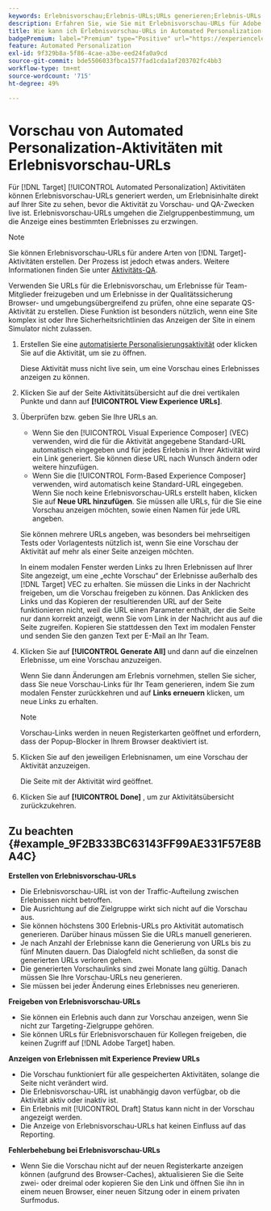 ```yaml
---
keywords: Erlebnisvorschau;Erlebnis-URLs;URLs generieren;Erlebnis-URLs anzeigen
description: Erfahren Sie, wie Sie mit Erlebnisvorschau-URLs für Adobe [!DNL Target] Automated Personalization-Aktivitäten Erlebnisinhalte direkt auf Ihrer Site anzeigen können, bevor die Aktivität live ist.
title: Wie kann ich Erlebnisvorschau-URLs in Automated Personalization-Aktivitäten verwenden?
badgePremium: label="Premium" type="Positive" url="https://experienceleague.adobe.com/docs/target/using/introduction/intro.html?lang=de#premium newtab=true" tooltip="Hier finden Sie Informationen zum Lieferumfang von Target Premium."
feature: Automated Personalization
exl-id: 9f329b8a-5f86-4cae-a3be-eed24fa0a9cd
source-git-commit: bde5506033fbca1577fad1cda1af203702fc4bb3
workflow-type: tm+mt
source-wordcount: '715'
ht-degree: 49%

---
```


# Vorschau von Automated Personalization-Aktivitäten mit Erlebnisvorschau-URLs

Für [!DNL Target] [!UICONTROL Automated Personalization] Aktivitäten können Erlebnisvorschau-URLs generiert werden, um Erlebnisinhalte direkt auf Ihrer Site zu sehen, bevor die Aktivität zu Vorschau- und QA-Zwecken live ist. Erlebnisvorschau-URLs umgehen die Zielgruppenbestimmung, um die Anzeige eines bestimmten Erlebnisses zu erzwingen.

>[!NOTE]
>
>Sie können Erlebnisvorschau-URLs für andere Arten von [!DNL Target]-Aktivitäten erstellen. Der Prozess ist jedoch etwas anders. Weitere Informationen finden Sie unter [Aktivitäts-QA](/help/main/c-activities/c-activity-qa/activity-qa.md#preview).

Verwenden Sie URLs für die Erlebnisvorschau, um Erlebnisse für Team-Mitglieder freizugeben und um Erlebnisse in der Qualitätssicherung Browser- und umgebungsübergreifend zu prüfen, ohne eine separate QS-Aktivität zu erstellen. Diese Funktion ist besonders nützlich, wenn eine Site komplex ist oder Ihre Sicherheitsrichtlinien das Anzeigen der Site in einem Simulator nicht zulassen.

1. Erstellen Sie eine [automatisierte Personalisierungsaktivität](/help/main/c-activities/t-automated-personalization/create-ap-activity.md#task_8AAF837796D74CF893CA2F88BA1491C9) oder klicken Sie auf die Aktivität, um sie zu öffnen.

   Diese Aktivität muss nicht live sein, um eine Vorschau eines Erlebnisses anzeigen zu können.

1. Klicken Sie auf der Seite Aktivitätsübersicht auf die drei vertikalen Punkte und dann auf **[!UICONTROL View Experience URLs]**.

1. Überprüfen bzw. geben Sie Ihre URLs an.

   * Wenn Sie den [!UICONTROL Visual Experience Composer] (VEC) verwenden, wird die für die Aktivität angegebene Standard-URL automatisch eingegeben und für jedes Erlebnis in Ihrer Aktivität wird ein Link generiert. Sie können diese URL nach Wunsch ändern oder weitere hinzufügen.
   * Wenn Sie die [!UICONTROL Form-Based Experience Composer] verwenden, wird automatisch keine Standard-URL eingegeben. Wenn Sie noch keine Erlebnisvorschau-URLs erstellt haben, klicken Sie auf **Neue URL hinzufügen**. Sie müssen alle URLs, für die Sie eine Vorschau anzeigen möchten, sowie einen Namen für jede URL angeben.

   Sie können mehrere URLs angeben, was besonders bei mehrseitigen Tests oder Vorlagentests nützlich ist, wenn Sie eine Vorschau der Aktivität auf mehr als einer Seite anzeigen möchten.

   In einem modalen Fenster werden Links zu Ihren Erlebnissen auf Ihrer Site angezeigt, um eine „echte Vorschau“ der Erlebnisse außerhalb des [!DNL Target] VEC zu erhalten. Sie müssen die Links in der Nachricht freigeben, um die Vorschau freigeben zu können. Das Anklicken des Links und das Kopieren der resultierenden URL auf der Seite funktionieren nicht, weil die URL einen Parameter enthält, der die Seite nur dann korrekt anzeigt, wenn Sie vom Link in der Nachricht aus auf die Seite zugreifen. Kopieren Sie stattdessen den Text im modalen Fenster und senden Sie den ganzen Text per E-Mail an Ihr Team.

1. Klicken Sie auf **[!UICONTROL Generate All]** und dann auf die einzelnen Erlebnisse, um eine Vorschau anzuzeigen.

   Wenn Sie dann Änderungen am Erlebnis vornehmen, stellen Sie sicher, dass Sie neue Vorschau-Links für Ihr Team generieren, indem Sie zum modalen Fenster zurückkehren und auf **Links erneuern** klicken, um neue Links zu erhalten.

   >[!NOTE]
   >
   >Vorschau-Links werden in neuen Registerkarten geöffnet und erfordern, dass der Popup-Blocker in Ihrem Browser deaktiviert ist.

1. Klicken Sie auf den jeweiligen Erlebnisnamen, um eine Vorschau der Aktivität anzuzeigen.

   Die Seite mit der Aktivität wird geöffnet.

1. Klicken Sie auf **[!UICONTROL Done]** , um zur Aktivitätsübersicht zurückzukehren.

## Zu beachten {#example_9F2B333BC63143FF99AE331F57E8BA4C}

**Erstellen von Erlebnisvorschau-URLs**

* Die Erlebnisvorschau-URL ist von der Traffic-Aufteilung zwischen Erlebnissen nicht betroffen.
* Die Ausrichtung auf die Zielgruppe wirkt sich nicht auf die Vorschau aus.
* Sie können höchstens 300 Erlebnis-URLs pro Aktivität automatisch generieren. Darüber hinaus müssen Sie die URLs manuell generieren.
* Je nach Anzahl der Erlebnisse kann die Generierung von URLs bis zu fünf Minuten dauern. Das Dialogfeld nicht schließen, da sonst die generierten URLs verloren gehen.
* Die generierten Vorschaulinks sind zwei Monate lang gültig. Danach müssen Sie Ihre Vorschau-URLs neu generieren.
* Sie müssen bei jeder Änderung eines Erlebnisses neu generieren.

**Freigeben von Erlebnisvorschau-URLs**

* Sie können ein Erlebnis auch dann zur Vorschau anzeigen, wenn Sie nicht zur Targeting-Zielgruppe gehören.
* Sie können URLs für Erlebnisvorschauen für Kollegen freigeben, die keinen Zugriff auf [!DNL Adobe Target] haben.

**Anzeigen von Erlebnissen mit Experience Preview URLs**

* Die Vorschau funktioniert für alle gespeicherten Aktivitäten, solange die Seite nicht verändert wird.
* Die Erlebnisvorschau-URL ist unabhängig davon verfügbar, ob die Aktivität aktiv oder inaktiv ist.
* Ein Erlebnis mit [!UICONTROL Draft] Status kann nicht in der Vorschau angezeigt werden.
* Die Anzeige von Erlebnisvorschau-URLs hat keinen Einfluss auf das Reporting.

**Fehlerbehebung bei Erlebnisvorschau-URLs**

* Wenn Sie die Vorschau nicht auf der neuen Registerkarte anzeigen können (aufgrund des Browser-Caches), aktualisieren Sie die Seite zwei- oder dreimal oder kopieren Sie den Link und öffnen Sie ihn in einem neuen Browser, einer neuen Sitzung oder in einem privaten Surfmodus.
